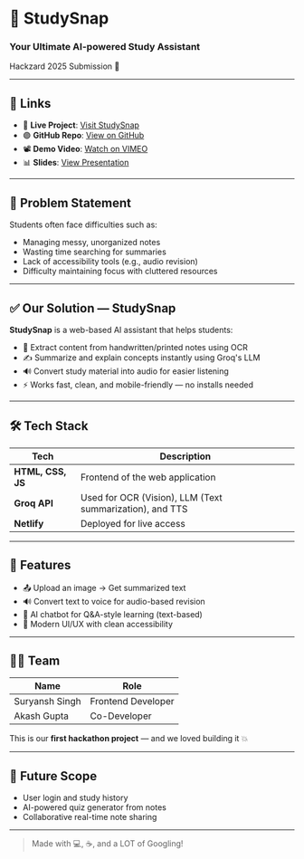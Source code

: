 # 🧠 StudySnap

### Your Ultimate AI-powered Study Assistant  
Hackzard 2025 Submission 🚀

---

## 🔗 Links

- 🔴 **Live Project**: [Visit StudySnap](https://statuesque-crisp-0d8e4d.netlify.app/)
- 🟣 **GitHub Repo**: [View on GitHub](https://github.com/Suryansh-singh-137/studysnap)
- 📽️ **Demo Video**: [Watch on VIMEO]([https://vimeo.com/1078603225/57068acaaa)
- 📊 **Slides**: [View Presentation](https://drive.google.com/file/d/1Rd8HGwChoGAG-v4heffATpvRYQVDIxpS/view)

---

## 📌 Problem Statement

Students often face difficulties such as:

- Managing messy, unorganized notes
- Wasting time searching for summaries
- Lack of accessibility tools (e.g., audio revision)
- Difficulty maintaining focus with cluttered resources

---

## ✅ Our Solution — StudySnap

**StudySnap** is a web-based AI assistant that helps students:

- 📸 Extract content from handwritten/printed notes using OCR
- ✍️ Summarize and explain concepts instantly using Groq's LLM
- 🔊 Convert study material into audio for easier listening
- ⚡ Works fast, clean, and mobile-friendly — no installs needed

---

## 🛠️ Tech Stack

| Tech | Description |
|------|-------------|
| **HTML, CSS, JS** | Frontend of the web application |
| **Groq API** | Used for OCR (Vision), LLM (Text summarization), and TTS |
| **Netlify** | Deployed for live access |

---

## 📸 Features

- 📤 Upload an image → Get summarized text
- 🔊 Convert text to voice for audio-based revision
- 🧠 AI chatbot for Q&A-style learning (text-based)
- 🖤 Modern UI/UX with clean accessibility

---

## 🧑‍💻 Team

| Name           | Role               |
|----------------|--------------------|
| Suryansh Singh | Frontend Developer |
| Akash Gupta  | Co-Developer       |

This is our **first hackathon project** — and we loved building it 💥

---

## 🚀 Future Scope

- User login and study history
- AI-powered quiz generator from notes
- Collaborative real-time note sharing

---

> Made with 💻, ☕, and a LOT of Googling!
